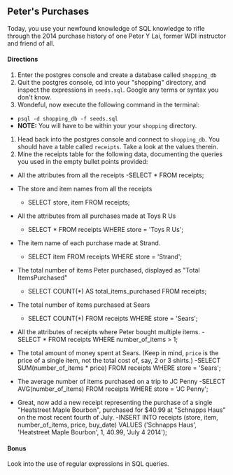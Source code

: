 ## Peter's Purchases

Today, you use your newfound knowledge of SQL knowledge to rifle through the 2014 purchase history of one Peter Y Lai, former WDI instructor and friend of all.

#### Directions

1. Enter the postgres console and create a database called `shopping_db`
1. Quit the postgres console, cd into your "shopping" directory, and inspect the expressions in `seeds.sql`. Google any terms or syntax you don't know.
1. Wondeful, now execute the following command in the terminal:
  - `psql -d shopping_db -f seeds.sql`
  - __NOTE:__ You will have to be within your your `shopping` directory.

1. Head back into the postgres console and connect to `shopping_db`. You should have a table called `receipts`. Take a look at the values therein.
1. Mine the receipts table for the following data, documenting the queries you used in the empty bullet points provided:
  - All the attributes from all the receipts
    -SELECT * FROM receipts;

  - The store and item names from all the receipts
    - SELECT store, item FROM receipts;

  - All the attributes from all purchases made at Toys R Us
    - SELECT * FROM receipts WHERE store = 'Toys R Us';

  - The item name of each purchase made at Strand.
    - SELECT item FROM receipts WHERE store = 'Strand';

  - The total number of items Peter purchased, displayed as "Total ItemsPurchased"
    - SELECT COUNT(*) AS total_items_purchased FROM receipts;

  - The total number of items purchased at Sears
    - SELECT COUNT(*) FROM receipts WHERE store = 'Sears';

  - All the attributes of receipts where Peter bought multiple items.
    -SELECT * FROM receipts WHERE number_of_items > 1;

  - The total amount of money spent at Sears. (Keep in mind, `price` is the price of a single item, not the total cost of, say, 2 or 3 shirts.)
    -SELECT SUM(number_of_items * price) FROM receipts WHERE store = 'Sears';

  - The average number of items purchased on a trip to JC Penny
    -SELECT AVG(number_of_items) FROM receipts WHERE store = 'JC Penny';

  - Great, now add a new receipt representing the purchase of a single "Heatstreet Maple Bourbon", purchased for $40.99 at "Schnapps Haus" on the most recent fourth of July.
    -INSERT INTO receipts (store, item, number_of_items, price, buy_date) VALUES ('Schnapps Haus', 'Heatstreet Maple Bourbon', 1, 40.99, 'July 4 2014');

#### Bonus

Look into the use of regular expressions in SQL queries.




